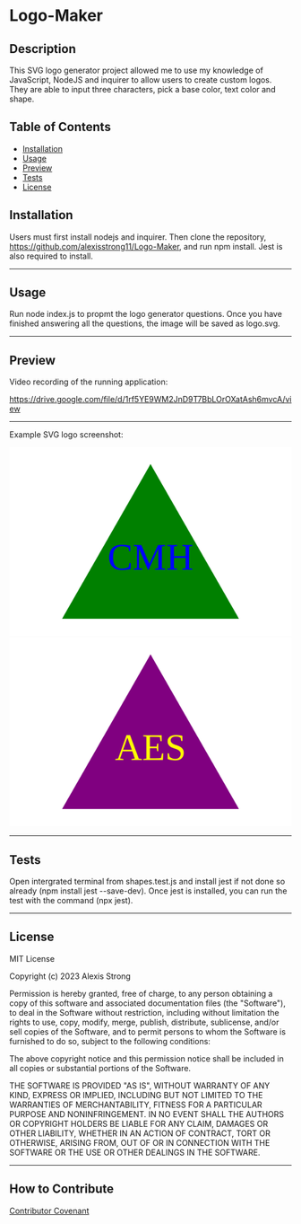 # **Logo-Maker**

## **Description**

This SVG logo generator project allowed me to use my knowledge of JavaScript, NodeJS and inquirer to allow users to create custom logos. They are able to input three characters, pick a base color, text color and shape. 


## **Table of Contents**
- [Installation](#installation)
- [Usage](#usage)
- [Preview](#preview)
- [Tests](#tests)
- [License](#license)


## **Installation**
Users must first install nodejs and inquirer. Then clone the repository, https://github.com/alexisstrong11/Logo-Maker, and run npm install.  Jest is also required to install. 
- - - -
## **Usage**
Run node index.js to propmt the logo generator questions. Once you have finished answering all the questions, the image will be saved as logo.svg. 
- - - -
## **Preview**

Video recording of the running application:

https://drive.google.com/file/d/1rf5YE9WM2JnD9T7BbLOrOXatAsh6mvcA/view 
- - - -
Example SVG logo screenshot:

![Sample](./Examples/triangle.svg)
![Sample](./Examples/logo.svg)

- - - -
## **Tests**
Open intergrated terminal from shapes.test.js and install jest if not done so already (npm install jest --save-dev). Once jest is installed, you can run the test with the command (npx jest).
- - - -
## **License**
MIT License

Copyright (c) 2023 Alexis Strong

Permission is hereby granted, free of charge, to any person obtaining a copy
of this software and associated documentation files (the "Software"), to deal
in the Software without restriction, including without limitation the rights
to use, copy, modify, merge, publish, distribute, sublicense, and/or sell
copies of the Software, and to permit persons to whom the Software is
furnished to do so, subject to the following conditions:

The above copyright notice and this permission notice shall be included in all
copies or substantial portions of the Software.

THE SOFTWARE IS PROVIDED "AS IS", WITHOUT WARRANTY OF ANY KIND, EXPRESS OR
IMPLIED, INCLUDING BUT NOT LIMITED TO THE WARRANTIES OF MERCHANTABILITY,
FITNESS FOR A PARTICULAR PURPOSE AND NONINFRINGEMENT. IN NO EVENT SHALL THE
AUTHORS OR COPYRIGHT HOLDERS BE LIABLE FOR ANY CLAIM, DAMAGES OR OTHER
LIABILITY, WHETHER IN AN ACTION OF CONTRACT, TORT OR OTHERWISE, ARISING FROM,
OUT OF OR IN CONNECTION WITH THE SOFTWARE OR THE USE OR OTHER DEALINGS IN THE
SOFTWARE.
- - - - 
## **How to Contribute**
[Contributor Covenant](https://www.contributor-covenant.org/)



